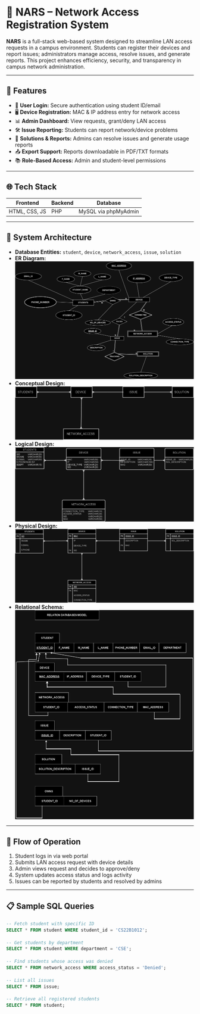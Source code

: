 
# 📡 NARS – Network Access Registration System

**NARS** is a full-stack web-based system designed to streamline LAN access requests in a campus environment. Students can register their devices and report issues; administrators manage access, resolve issues, and generate reports. This project enhances efficiency, security, and transparency in campus network administration.

---

## 🧩 Features

- 🔐 **User Login:** Secure authentication using student ID/email
- 🖥️ **Device Registration:** MAC & IP address entry for network access
- 📊 **Admin Dashboard:** View requests, grant/deny LAN access
- 🛠️ **Issue Reporting:** Students can report network/device problems
- 📁 **Solutions & Reports:** Admins can resolve issues and generate usage reports
- 📤 **Export Support:** Reports downloadable in PDF/TXT formats
- 📚 **Role-Based Access:** Admin and student-level permissions

---

## 🌐 Tech Stack

| Frontend        | Backend      | Database   |
|----------------|--------------|------------|
| HTML, CSS, JS  | PHP          | MySQL via phpMyAdmin |

---

## 📐 System Architecture

- **Database Entities:** `student`, `device`, `network_access`, `issue`, `solution`
- **ER Diagram:** ![ER Diagram](ER%20Diagram.jpg)
- **Conceptual Design:** ![Conceptual](conceptual.jpg)
- **Logical Design:** ![Logical](logical.jpg)
- **Physical Design:** ![Physical](physical.jpg)
- **Relational Schema:** ![Relational](relational.jpg)

---

## 🔄 Flow of Operation

1. Student logs in via web portal
2. Submits LAN access request with device details
3. Admin views request and decides to approve/deny
4. System updates access status and logs activity
5. Issues can be reported by students and resolved by admins

---

## 📋 Sample SQL Queries

```sql
-- Fetch student with specific ID
SELECT * FROM student WHERE student_id = 'CS22B1012';

-- Get students by department
SELECT * FROM student WHERE department = 'CSE';

-- Find students whose access was denied
SELECT * FROM network_access WHERE access_status = 'Denied';

-- List all issues
SELECT * FROM issue;

-- Retrieve all registered students
SELECT * FROM student;
